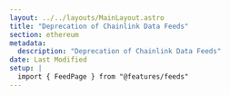 ```yaml
---
layout: ../../layouts/MainLayout.astro
title: "Deprecation of Chainlink Data Feeds"
section: ethereum
metadata:
  description: "Deprecation of Chainlink Data Feeds"
date: Last Modified
setup: |
  import { FeedPage } from "@features/feeds"
---
```


<FeedPage ecosystem="deprecating" />